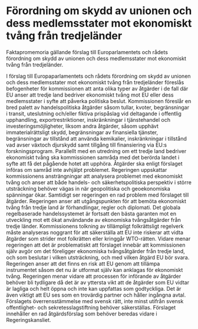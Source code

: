 # Förordning om skydd av unionen och dess medlemsstater mot ekonomiskt tvång från tredjeländer

Faktapromemoria gällande förslag till Europarlamentets och rådets förordning om skydd av unionen och dess medlemsstater mot ekonomiskt tvång från tredjeländer.

I förslag till Europaparlamentets och rådets förordning om skydd av unionen och dess medlemsstater mot ekonomiskt tvång från tredjeländer föreslås befogenheter för kommissionen att anta olika typer av åtgärder i de fall där EU anser att tredje land bedriver ekonomiskt tvång mot EU eller dess medlemsstater i syfte att påverka politiska beslut. Kommissionen föreslår en bred palett av handelspolitiska åtgärder såsom tullar, kvoter, begränsningar i transit, uteslutning och/eller fiktiva prispåslag vid deltagande i offentlig
upphandling, exportrestriktioner, inskränkningar i tjänstehandel och
investeringsmöjligheter, liksom andra åtgärder, såsom upphävt
immaterialrättsligt skydd, begränsningar av finansiella tjänster, begränsningar av tillstånd att använda kemikalier, inskränkningar i tillstånd vad avser växtoch djurskydd samt tillgång till finansiering via EU:s forskningsprogram. Parallellt med en utredning om ett tredje land bedriver ekonomiskt tvång ska kommissionen samråda med det berörda landet i syfte att få det pågående hotet att upphöra. Åtgärder ska enligt förslaget införas om samråd inte avhjälpt problemet. Regeringen uppskattar kommissionens ansträngningar att analysera problemet med ekonomiskt tvång och anser att både handels\- och säkerhetspolitiska perspektiv i större utsträckning behöver vägas in när geopolitiska och geoekonomiska spänningar ökar. Samtidigt ser regeringen en rad problem med förslaget till åtgärder. Regeringen anser att utgångspunkten för att bemöta ekonomiskt tvång från tredje land är förhandlingar, regler och diplomati. Det globala regelbaserade handelssystemet är fortsatt den bästa garanten mot en utveckling mot ett ökat användande av ekonomiska tvångsåtgärder från tredje länder. Kommissionens tolkning av tillämpligt folkrättsligt regelverk måste analyseras noggrant för att säkerställa att EU inte riskerar att vidta åtgärder som strider mot folkrätten eller kringgår WTO\-rätten. Vidare menar regeringen att det är problematiskt att förslaget innebär att kommissionen själv avgör om det föreligger ekonomiska tvångsåtgärder från tredje land, och som beslutar i vilken utsträckning, och med vilken åtgärd EU bör svara. Regeringen anser att det finns en risk att EU genom att tillämpa instrumentet såsom det nu är utformat själv kan anklagas för ekonomiskt tvång. Regeringen menar vidare att processen för införande av åtgärder behöver bli tydligare då det är av yttersta vikt att de åtgärder som EU vidtar är lagliga och helt öppna och inte kan uppfattas som godtyckliga. Det är även viktigt att EU ses som en trovärdig partner och håller ingångna avtal. Förslagets överrensstämmelse med svensk rätt, inte minst utifrån svensk offentlighet\- och sekretesslagstiftning behöver säkerställas. Förslaget innehåller en rad åtgärdsförslag som behöver beredas vidare i Regeringskansliet.

